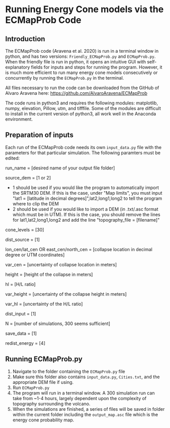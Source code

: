 # Running Energy Cone models via the ECMapProb Code

## Introduction

The ECMapProb code (Aravena et al. 2020) is run in a terminal window in python, and has two versions: `Friendly_ECMapProb.py` and `ECMapProb.py`. When the friendly file is run in python, it opens an intuitive GUI with self-explanatory fields for inputs and steps for running the program. However, it is much more efficient to run many energy cone models consecutively or concurrently by running the `ECMapProb.py` in the terminal.

All files necessary to run the code can be downloaded from the GitHub of Alvaro Aravena here: https://github.com/AlvaroAravena/ECMapProb

The code runs in python3 and requires the following modules: matplotlib, numpy, elevation, Pillow, utm, and tifffile. Some of the modules are difficult to install in the current version of python3, all work well in the Anaconda environment.

## Preparation of inputs

Each run of the ECMapProb code needs its own `input_data.py` file with the parameters for that particular simulation. The following paramters must be edited:

run_name = [desired name of your output file folder]

source_dem = [1 or 2]
- 1 should be used if you would like the program to automatically import the SRTM30 DEM. If this is the case, under "Map limits", you must input "lat1 = [latitude in decimal degrees]",lat2,long1,long2 to tell the program where to clip the DEM
- 2 should be used if you would like to import a DEM (in .txt/.asc format which must be in UTM). If this is the case, you should remove the lines for lat1,lat2,long1,long2 and add the line "topography_file = [filename]"

cone_levels = [30]

dist_source = [1]

lon_cen/lat_cen OR east_cen/north_cen = [collapse location in decimal degree or UTM coordinates]

var_cen = [uncertainty of collapse location in meters]

height = [height of the collapse in meters]

hl = [H/L ratio]

var_height = [uncertainty of the collapse height in meters]

var_hl = [uncertainty of the H/L ratio]

dist_input = [1]

N = [number of simulations, 300 seems sufficient]

save_data = [1]

redist_energy = [4]

## Running ECMapProb.py

1. Navigate to the folder containing the `ECMapProb.py` file
2. Make sure this folder also contains `input_data.py`, `Cities.txt`, and the appropriate DEM file if using.
3. Run `ECMapProb.py`
4. The program will run in a terminal window. A 300 simulation run can take from ~1-4 hours, largely dependent upon the complexity of topography surrounding the volcano.
5. When the simulations are finished, a series of files will be saved in folder within the current folder including the `output_map.asc` file which is the energy cone probability map.
